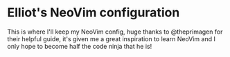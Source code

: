 # Elliot's NeoVim configuration

This is where I'll keep my NeoVim config, huge thanks to @theprimagen for their 
helpful guide, it's given me a great inspiration to learn NeoVim and I only 
hope to become half the code ninja that he is!

